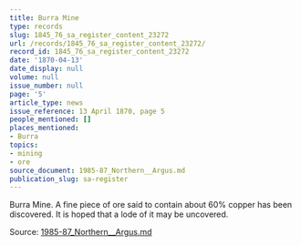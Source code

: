 ```yaml
---
title: Burra Mine
type: records
slug: 1845_76_sa_register_content_23272
url: /records/1845_76_sa_register_content_23272/
record_id: 1845_76_sa_register_content_23272
date: '1870-04-13'
date_display: null
volume: null
issue_number: null
page: '5'
article_type: news
issue_reference: 13 April 1870, page 5
people_mentioned: []
places_mentioned:
- Burra
topics:
- mining
- ore
source_document: 1985-87_Northern__Argus.md
publication_slug: sa-register
---
```


Burra Mine.  A fine piece of ore said to contain about 60% copper has been discovered.  It is hoped that a lode of it may be uncovered.

Source: [1985-87_Northern__Argus.md](/downloads/markdown/1985-87_Northern__Argus.md)
